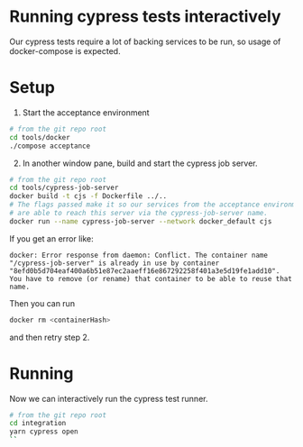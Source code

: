 # Running cypress tests interactively

Our cypress tests require a lot of backing services to be run, so usage of docker-compose is expected.

# Setup

1. Start the acceptance environment

```sh
# from the git repo root
cd tools/docker
./compose acceptance
```

2. In another window pane, build and start the cypress job server.

```sh
# from the git repo root
cd tools/cypress-job-server
docker build -t cjs -f Dockerfile ../..
# The flags passed make it so our services from the acceptance environment
# are able to reach this server via the cypress-job-server name.
docker run --name cypress-job-server --network docker_default cjs
```

If you get an error like:

```
docker: Error response from daemon: Conflict. The container name "/cypress-job-server" is already in use by container "8efd0b5d704eaf400a6b51e87ec2aaeff16e867292258f401a3e5d19fe1add10". You have to remove (or rename) that container to be able to reuse that name.
```

Then you can run

```sh
docker rm <containerHash>
```

and then retry step 2.

# Running

Now we can interactively run the cypress test runner.

```sh
# from the git repo root
cd integration
yarn cypress open
``
